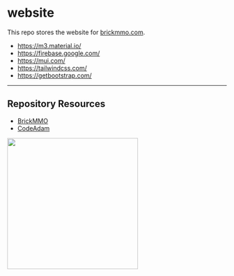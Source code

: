 # website

This repo stores the website for [brickmmo.com](https://brickmmo.com).

- https://m3.material.io/
- https://firebase.google.com/
- https://mui.com/
- https://tailwindcss.com/
- https://getbootstrap.com/

***

## Repository Resources

* [BrickMMO](https://brickmmo.com)
* [CodeAdam](https://codeadam.ca)

<a href="https://brickmmo.com">
<img src="https://brickmmo.com/images/brickmmo-logo-horizontal.jpg" width="300">
</a>
